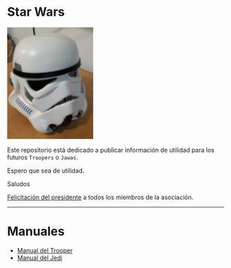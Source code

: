 
# Star Wars

![casco](trooper/images/casco.png)

Este repositorio está dedicado a publicar información de utilidad para
los futuros `Troopers` o `Jawas`.

Espero que sea de utilidad.

Saludos

[Felicitación del presidente](felicitacion.md) a todos los miembros de la asociación.

---

# Manuales

* [Manual del Trooper](./trooper/README.md)
* [Manual del Jedi](./jedi/README.md)
